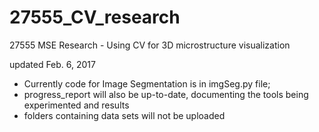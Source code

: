 # 27555_CV_research
27555 MSE Research - Using CV for 3D microstructure visualization 

updated Feb. 6, 2017
- Currently code for Image Segmentation is in imgSeg.py file; 
- progress_report will also be up-to-date, documenting the tools being experimented and results 
- folders containing data sets will not be uploaded
